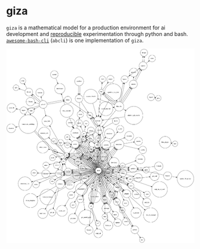 # giza

`giza` is a mathematical model for a production environment for ai development and [reproducible](https://en.wikipedia.org/wiki/Reproducibility) experimentation through python and bash. [`awesome-bash-cli`](https://github.com/kamangir/awesome-bash-cli) (`abcli`) is one implementation of `giza`.

![image](giza.png)